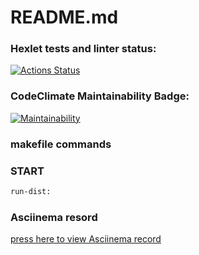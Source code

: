# README.md

### Hexlet tests and linter status:
[![Actions Status](https://github.com/VasiliyMartynov/java-project-61/workflows/hexlet-check/badge.svg)](https://github.com/VasiliyMartynov/java-project-61/actions)
### CodeClimate Maintainability Badge:
[![Maintainability](https://api.codeclimate.com/v1/badges/ff4ae639ddbd5b3e7aab/maintainability)](https://codeclimate.com/github/VasiliyMartynov/java-project-61/maintainability)

### makefile commands
### START 
```sh
run-dist:
```
### Asciinema resord
[press here to view Asciinema record](https://asciinema.org/a/qZgIAZnS7FzhcscFANUHVM35c)

